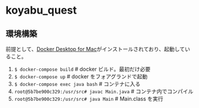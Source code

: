 # koyabu_quest

## 環境構築

前提として、[Docker Desktop for Mac](https://docs.docker.jp/docker-for-mac/install.html)がインストールされており、起動していること。

1. `$ docker-compose build` # docker ビルド。最初だけ必要
2. `$ docker-compose up` # docker をフォアグランドで起動
3. `$ docker-compose exec java bash` # コンテナに入る
4. `root@5b7be900c329:/usr/src# javac Main.java` # コンテナ内でコンパイル
5. `root@5b7be900c329:/usr/src# java Main` # Main.class を実行
